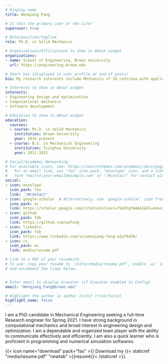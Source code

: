 ```yaml
---
# Display name
title: Wenqiang Fang

# Is this the primary user of the site?
superuser: true

# Role/position/tagline
role: Ph.D. in Solid Mechanics

# Organizations/Affiliations to show in About widget
organizations:
- name: School of Engineering, Brown University
  url: https://engineering.brown.edu

# Short bio (displayed in user profile at end of posts)
bio: My research interests include Mechanics of 1D continua with applications in bio-inspired engineering and mechanical sensors in biological systems.

# Interests to show in About widget
interests:
- Engineering design and optimization
- Computational mechanics
- Software development

# Education to show in About widget
education:
  courses:
  - course: Ph.D. in Solid Mechanics
    institution: Brown University
    year: 2015-present
  - course: B.S. in Mechanical Engineering
    institution: Tsinghua University
    year: 2011-2015

# Social/Academic Networking
# For available icons, see: https://sourcethemes.com/academic/docs/page-builder/#icons
#   For an email link, use "fas" icon pack, "envelope" icon, and a link in the
#   form "mailto:your-email@example.com" or "/#contact" for contact widget.
social:
- icon: envelope
  icon_pack: fas
  link: '/#contact'
- icon: google-scholar  # Alternatively, use `google-scholar` icon from `ai` icon pack
  icon_pack: ai
  link: https://scholar.google.com/citations?user=7S4IhqYAAAAJ&hl=en&oi=ao
- icon: github
  icon_pack: fab
  link: https://github.com/wqfang
- icon: linkedin
  icon_pack: fab
  link: https://www.linkedin.com/in/wenqiang-fang-a2a74a58/
- icon: cv
  icon_pack: ai
  link: media/resume.pdf

# Link to a PDF of your resume/CV.
# To use: copy your resume to `static/media/resume.pdf`, enable `ai` icons in `params.toml`,
# and uncomment the lines below.


# Enter email to display Gravatar (if Gravatar enabled in Config)
email: "Wenqiang_Fang@brown.edu"

# Highlight the author in author lists? (true/false)
highlight_name: false
---
```


I am a PhD candidate in Mechanical Engineering seeking a full-time Research engineer for Spring 2021.
I have strong background in computational mechanics and broad interest in engineering design and optimization. I am a dependable and organized team player with the ability to communicate effectively and efficiently. I am also a quick learner who is proficient in programming and numerical simulation softwares.

{{< icon name="download" pack="fas" >}} Download my {{< staticref "media/resume.pdf" "newtab" >}}resumé{{< /staticref >}}.
